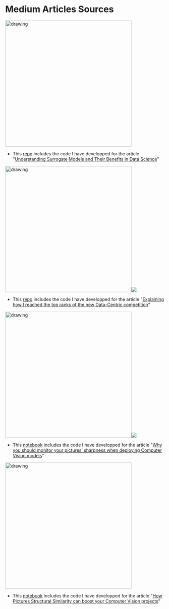 # Medium Articles Sources
<img src="https://miro.medium.com/max/1225/0*-aFhUgF1jdcF60k3" alt="drawing" width="400"/>

 - This [repo](https://github.com/pierrelouisbescond/surrogate_model_demo) includes the code I have developped for the article "[Understanding Surrogate Models and Their Benefits in Data Science](https://towardsdatascience.com/understanding-surrogate-models-and-their-benefits-in-data-science-5cdc81a0509a)"
 
 <img src="https://miro.medium.com/max/1225/0*iAafM-CytcmMocQV" alt="drawing" width="400"/>![]( =600x)
 - This [repo](https://github.com/pierrelouisbescond/data-centric-challenge-public) includes the code I have developped for the article "[Explaining how I reached the top ranks of the new Data-Centric competition](https://towardsdatascience.com/explaining-how-i-reached-the-top-ranks-of-the-new-data-centric-competition-888fc8e86547)"

 <img src="https://miro.medium.com/max/1225/0*Vb6OuGaQlTff5ZEW" alt="drawing" width="400"/>![]( =600x)
 
- This [notebook](https://github.com/pierrelouisbescond/medium_articles/blob/main/medium_sharpness_evaluation.ipynb) includes the code I have developped for the article "[Why you should monitor your pictures’ sharpness when deploying Computer Vision models](https://towardsdatascience.com/why-you-should-monitor-your-pictures-sharpness-when-deploying-computer-vision-models-1e039c7aa08a)"

 <img src="https://miro.medium.com/max/1225/0*MQmLAq7HrSwq-eeO" alt="drawing" width="400"/>

- This [notebook](https://github.com/pierrelouisbescond/medium_articles/blob/main/medium_sharpness_evaluation.ipynb) includes the code I have developped for the article "[How Pictures Structural Similarity can boost your Computer Vision projects](https://towardsdatascience.com/how-pictures-structural-similarity-can-boost-your-computer-vision-projects-3dbb721a0fa)"
